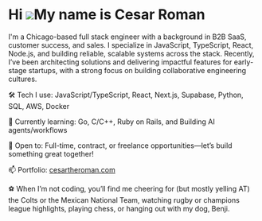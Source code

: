 Hi ![](https://user-images.githubusercontent.com/18350557/176309783-0785949b-9127-417c-8b55-ab5a4333674e.gif)My name is Cesar Roman
===================================================================================================================================

I'm a Chicago-based full stack engineer with a background in B2B SaaS, customer success, and sales. I specialize in JavaScript, TypeScript, React, Node.js, and building reliable, scalable systems across the stack. Recently, I’ve been architecting solutions and delivering impactful features for early-stage startups, with a strong focus on building collaborative engineering cultures.

🛠️ Tech I use: JavaScript/TypeScript, React, Next.js, Supabase, Python, SQL, AWS, Docker

🌱 Currently learning: Go, C/C++, Ruby on Rails, and Building AI agents/workflows

🤝 Open to: Full-time, contract, or freelance opportunities—let’s build something great together!

📫 Portfolio: [cesartheroman.com](https://cesartheroman.com/)

⚽ When I’m not coding, you’ll find me cheering for (but mostly yelling AT) the Colts or the Mexican National Team, watching rugby or champions league highlights, playing chess, or hanging out with my dog, Benji.
